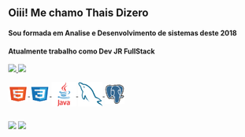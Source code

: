 ## Oiii! Me chamo Thais Dizero
#### Sou formada em Analise e Desenvolvimento de sistemas deste 2018
#### Atualmente trabalho como Dev JR FullStack


 <div>
  <a href="https://github.com/thaydizero">
  <img height="170em" src="https://github-readme-stats.vercel.app/api?username=thaydizero&show_icons=true&theme=dark&include_all_commits=true&count_private=true"/>
  <img height="170em" src="https://github-readme-stats.vercel.app/api/top-langs/?username=thaydizero&layout=compact&langs_count=7&theme=dark"/>
</div>
<div style="display: inline_block"><br>
  <img align="center" alt="Thay-HTML" height="30" width="40" src="https://raw.githubusercontent.com/devicons/devicon/master/icons/html5/html5-original.svg">
  <img align="center" alt="Thay-CSS" height="30" width="40" src="https://raw.githubusercontent.com/devicons/devicon/master/icons/css3/css3-original.svg">
  <img align="center" alt="Thay-JAVA" height="50" width="50" src="https://github.com/devicons/devicon/blob/master/icons/java/java-original-wordmark.svg">
  <img align="center" alt="Thay-MYSQL" height="50" width="50" src="https://github.com/devicons/devicon/blob/master/icons/mysql/mysql-original.svg">
  <img align="center" alt="Thay-POSTSQL" height="40" width="40" src="https://github.com/devicons/devicon/blob/master/icons/postgresql/postgresql-original.svg">
</div>
  
  ##
 
<div> 
  <a href="https://www.instagram.com/thaydizero/" target="_blank"><img src="https://img.shields.io/badge/-Instagram-%23E4405F?style=for-the-badge&logo=instagram&logoColor=white" target="_blank"></a>
  <a href="https://www.linkedin.com/in/thais-dizero/" target="_blank"><img src="https://img.shields.io/badge/-LinkedIn-%230077B5?style=for-the-badge&logo=linkedin&logoColor=white" target="_blank"></a> 

</div>
